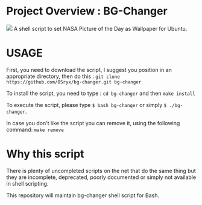 # Project Overview : BG-Changer

![](https://raw.githubusercontent.com/OSryx/bg-changer/master/rocket.png)
A shell script to set NASA Picture of the Day as Wallpaper for Ubuntu.

# USAGE 

First, you need to download the script, I suggest you position in an appropriate directory, then do this : 
`git clone https://github.com/OSryx/bg-changer.git bg-changer`

To install the script, you need to type :
`cd bg-changer` and then `make install`

To execute the script, please type `$ bash bg-changer` or simply `$ ./bg-changer`.

In case you don't like the script you can remove it, using the following command: `make remove`

# Why this script

There is plenty of uncompleted scripts on the net that do the same thing but they are incomplete, deprecated, poorly documented or simply not available in shell scripting.

This repository will maintain bg-changer shell script for Bash.
